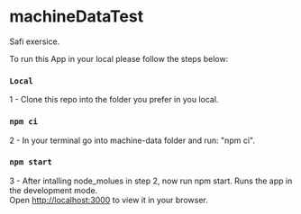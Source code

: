 # machineDataTest
Safi exersice.

To run this App in your local please follow the steps below:
### `Local`
1 - Clone this repo into the folder you prefer in you local.
### `npm ci`
2 - In your terminal go into machine-data folder and run: "npm ci".
### `npm start`
3 - After intalling node_molues in step 2, now run npm start.
Runs the app in the development mode.\
Open [http://localhost:3000](http://localhost:3000) to view it in your browser.
